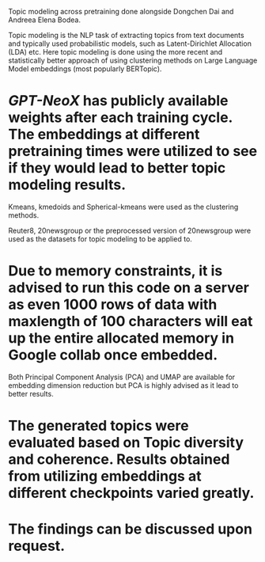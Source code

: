 Topic modeling across pretraining done alongside Dongchen Dai and Andreea Elena Bodea.

Topic modeling is the NLP task of extracting topics from text documents and typically used probabilistic models, such as Latent-Dirichlet Allocation (LDA) etc.
Here topic modeling is done using the more recent and statistically better approach of using clustering methods on Large Language Model embeddings (most popularly BERTopic).

# _GPT-NeoX_ has publicly available weights after each training cycle. The embeddings at different pretraining times were utilized to see if they would lead to better topic modeling results.

Kmeans, kmedoids and Spherical-kmeans were used as the clustering methods. 

Reuter8, 20newsgroup or the preprocessed version of 20newsgroup were used as the datasets for topic modeling to be applied to.

# Due to memory constraints, it is advised to run this code on a server as even 1000 rows of data with maxlength of 100 characters will eat up the entire allocated memory in Google collab once embedded.

Both Principal Component Analysis (PCA) and UMAP are available for embedding dimension reduction but PCA is highly advised as it lead to better results.

# The generated topics were evaluated based on Topic diversity and coherence. Results obtained from utilizing embeddings at different checkpoints varied greatly.
# The findings can be discussed upon request.
